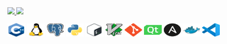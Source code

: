 <div>
  <a href="https://github.com/xaua">
  <img height="180em" src="https://github-readme-stats.vercel.app/api?username=xaua&show_icons=true&theme=dracula&include_all_commits=true&count_private=true"/>
  <img height="180em" src="https://github-readme-stats.vercel.app/api/top-langs/?username=xaua&layout=compact&langs_count=7&theme=dracula"/>
  </a>
</div>
<div style="display: inline_block"><br>
  <img align="center" height="30" width="40" src="https://github.com/devicons/devicon/raw/master/icons/cplusplus/cplusplus-original.svg"/>
  <img align="center" height="30" width="40" src="https://github.com/devicons/devicon/raw/master/icons/linux/linux-original.svg"/>
  <img align="center" height="30" width="40" src="https://github.com/devicons/devicon/raw/master/icons/postgresql/postgresql-original.svg"/>
  <img align="center" height="30" width="40" src="https://github.com/devicons/devicon/raw/master/icons/python/python-original.svg"/>
  <img align="center" height="30" width="40" src="https://github.com/devicons/devicon/raw/master/icons/bash/bash-original.svg"/>
  <img align="center" height="30" width="40" src="https://github.com/devicons/devicon/raw/master/icons/vim/vim-original.svg"/>
  <img align="center" height="30" width="40" src="https://github.com/devicons/devicon/raw/master/icons/git/git-original.svg"/>
  <img align="center" height="30" width="40" src="https://github.com/devicons/devicon/raw/master/icons/qt/qt-original.svg"/>
  <img align="center" height="30" width="40" src="https://github.com/devicons/devicon/raw/master/icons/ansible/ansible-original.svg"/>
  <img align="center" height="30" width="40" src="https://github.com/devicons/devicon/raw/master/icons/docker/docker-original.svg"/>
  <img align="center" height="30" width="40" src="https://github.com/devicons/devicon/raw/master/icons/vscode/vscode-original.svg"/>
</div>
